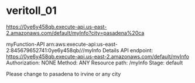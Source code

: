 # veritoll_01

https://0ye6y458qb.execute-api.us-east-2.amazonaws.com/default/myInfo?city=pasadena%20ca

myFunction-API
arn:aws:execute-api:us-east-2:845679652741:0ye6y458qb/*/*/myInfo
Details
API endpoint: https://0ye6y458qb.execute-api.us-east-2.amazonaws.com/default/myInfo
Authorization: NONE
Method: ANY
Resource path: /myInfo
Stage: default


Please change to pasadena to irvine or any city

